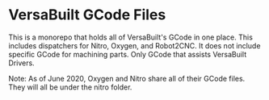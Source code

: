 # VersaBuilt GCode Files

This is a monorepo that holds all of VersaBuilt's GCode in one place. This includes
dispatchers for Nitro, Oxygen, and Robot2CNC. It does not include specific GCode for
machining parts. Only GCode that assists VersaBuilt Drivers.


Note: As of June 2020, Oxygen and Nitro share all of their GCode files. They will all be under
the nitro folder.

